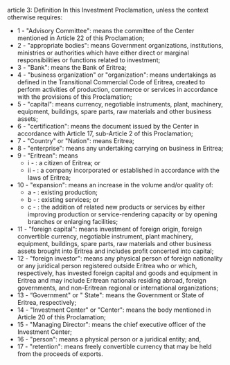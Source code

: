 article 3: Definition
In this Investment Proclamation, unless the context otherwise requires: 
<ul>
			<li>1 - &quot;Advisory Committee&quot;: means the committee of the Center mentioned in Article 22 of this Proclamation; <ul>
			</ul></li>			<li>2 - &quot;appropriate bodies&quot;: means Government organizations, institutions, ministries or authorities which have either direct or marginal responsibilities or functions related to investment;<ul>
			</ul></li>			<li>3 - &quot;Bank&quot;: means the Bank of Eritrea; <ul>
			</ul></li>			<li>4 - &quot;business organization&quot; or &quot;organization&quot;: means undertakings as defined in the Transitional Commercial Code of Eritrea, created to perform activities of production, commerce or services in accordance with the provisions of this Proclamation; <ul>
			</ul></li>			<li>5 - &quot;capital&quot;: means currency, negotiable instruments, plant, machinery, equipment, buildings, spare parts, raw materials and other business assets; <ul>
			</ul></li>			<li>6 - &quot;certification&quot;: means the document issued by the Center in accordance with Article 17, sub-Article 2 of this Proclamation; <ul>
			</ul></li>			<li>7 - &quot;Country&quot; or &quot;Nation&quot;: means Eritrea; <ul>
			</ul></li>			<li>8 - &quot;enterprise&quot;: means any undertaking carrying on business in Eritrea;<ul>
			</ul></li>			<li>9 - &quot;Eritrean&quot;: means <ul>
						<li>i - : a citizen of Eritrea; or<ul>
						</ul></li>						<li>ii - : a company incorporated or established in accordance with the laws of Eritrea; <ul>
						</ul></li>			</ul></li>			<li>10 - &quot;expansion&quot;: means an increase in the volume and&#x2F;or quality of:<ul>
						<li>a - : existing production; <ul>
						</ul></li>						<li>b - : existing services; or <ul>
						</ul></li>						<li>c - : the addition of related new products or services by either improving production or service-rendering capacity or by opening branches or enlarging facilities;<ul>
						</ul></li>			</ul></li>			<li>11 - &quot;foreign capital&quot;: means investment of foreign origin, foreign convertible currency, negotiable instrument, plant machinery, equipment, buildings, spare parts, raw materials and other business assets brought into Eritrea and includes profit concerted into capital; <ul>
			</ul></li>			<li>12 - &quot;foreign investor&quot;: means any physical person of foreign nationality or any juridical person registered outside Eritrea who or which, respectively, has invested foreign capital and goods and equipment in Eritrea and may include Eritrean nationals residing abroad, foreign governments, and non-Eritrean regional or international organizations; <ul>
			</ul></li>			<li>13 - “Government&quot; or &quot; State&quot;: means the Government or State of Eritrea, respectively;<ul>
			</ul></li>			<li>14 - &quot;Investment Center&quot; or &quot;Center&quot;: means the body mentioned in Article 20 of this Proclamation; <ul>
			</ul></li>			<li>15 - &quot;Managing Director&quot;: means the chief executive officer of the Investment Center; <ul>
			</ul></li>			<li>16 - &quot;person&quot;: means a physical person or a juridical entity; and,<ul>
			</ul></li>			<li>17 - &quot;retention&quot;: means freely convertible currency that may be held from the proceeds of exports.<ul>
			</ul></li></ul>